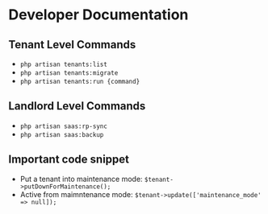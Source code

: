 # Developer Documentation

## Tenant Level Commands

- `php artisan tenants:list`
- `php artisan tenants:migrate`
- `php artisan tenants:run {command}`

## Landlord Level Commands

- `php artisan saas:rp-sync`
- `php artisan saas:backup`


## Important code snippet

- Put a tenant into maintenance mode: `$tenant->putDownForMaintenance();`
- Active from maimntenance mode: `$tenant->update(['maintenance_mode' => null]);`
